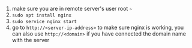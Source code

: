 1. make sure you are in remote server's user root `~`
2. `sudo apt install nginx`
3. `sudo service nginx start`
4. go to `http://<server-ip-address>` to make sure nginx is working, you can also use `http://<domain>` if you have connected the domain name with the server